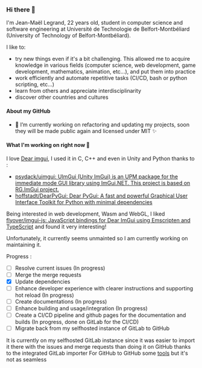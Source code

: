 ### Hi there 👋

I'm Jean-Maël Legrand, 22 years old, student in computer science and software engineering at Université de Technologie de Belfort-Montbéliard (University of Technology of Belfort-Montbéliard).

I like to:

- try new things even if it's a bit challenging. This allowed me to acquire knowledge in various fields (computer science, web development, game development, mathematics, animation, etc...), and put them into practice
- work efficiently and automate repetitive tasks (CI/CD, bash or python scripting, etc...)
- learn from others and appreciate interdisciplinarity
- discover other countries and cultures

<!--
**Zefaryo/Zefaryo** is a ✨ _special_ ✨ repository because its `README.md` (this file) appears on your GitHub profile.

Here are some ideas to get you started:

- 🔭 I’m currently working on ...
- 🌱 I’m currently learning ...
- 👯 I’m looking to collaborate on ...
- 🤔 I’m looking for help with ...
- 💬 Ask me about ...
- 📫 How to reach me: ...
- 😄 Pronouns: ...
- ⚡ Fun fact: ...
-->

#### About my GitHub

- 🔭 I’m currently working on refactoring and updating my projects, soon they will be made public again and licensed under MIT ✨

#### What I'm working on **right now** 🎉

I love [Dear imgui](https://github.com/ocornut/imgui), I used it in C, C++ and even in Unity and Python thanks to :

- [psydack/uimgui: UImGui (Unity ImGui) is an UPM package for the immediate mode GUI library using ImGui.NET. This project is based on RG.ImGui project.](https://github.com/psydack/uimgui)
- [hoffstadt/DearPyGui: Dear PyGui: A fast and powerful Graphical User Interface Toolkit for Python with minimal dependencies](https://github.com/hoffstadt/DearPyGui)

Being interested in web development, Wasm and WebGL, I liked [flyover/imgui-js: JavaScript bindings for Dear ImGui using Emscripten and TypeScript](https://github.com/flyover/imgui-js) and found it very interesting!

Unfortunately, it currently seems unmainted so I am currently working on maintaining it.

Progress :

- [ ] Resolve current issues (In progress)
- [ ] Merge the merge requests
- [X] Update dependencies
- [ ] Enhance developer experience with clearer instructions and supporting hot reload (In progress)
- [ ] Create documentations (In progress)
- [ ] Enhance building and usage/integration (In progress)
- [ ] Create a CI/CD pipeline and github pages for the documentation and builds  (In progress, done on GitLab for the CI/CD)
- [ ] Migrate back from my selfhosted instance of GitLab to GitHub

It is currently on my selfhosted GitLab instance since it was easier to import it there with the issues and merge requests than doing it on GitHub thanks to the integrated GitLab importer
For GitHub to GitHub some [tools](https://github.com/IQAndreas/github-issues-import) but it's not as seamless
